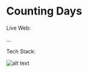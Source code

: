 # Counting Days

Live Web:

...

Tech Stack:

![alt text](https://i.imgur.com/nYUwci7.jpg "JavaScript") 
